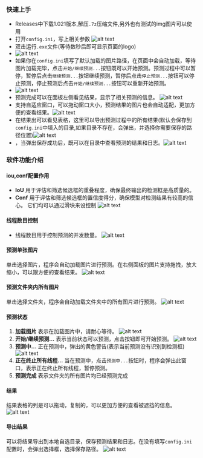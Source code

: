 ### 快速上手
- Releases中下载1.021版本,解压`.7z`压缩文件,另外也有测试的img图片可以使用
- 打开`config.ini`，写上相关参数
![alt text](img/image.png)
- 双击运行`.exe`文件(等待数秒后即可显示页面的logo)
- ![alt text](img/image2.png)
- 如果你在`config.ini`填写了默认加载的图片路径，在页面中会自动加载，等待图片加载完毕，点击`开始/继续预测...`按钮既可以开始预测。预测过程中可以暂停，暂停后点击`继续预测...`按钮继续预测，暂停后点击`停止预测...`按钮可以停止预测，停止预测后点击`开始/继续预测...`按钮可以重新开始预测。
- ![alt text](img/image3.png)
- 预测完成可以在面板左侧看见结果，显示了相关预测的信息。
![alt text](img/image4.png)
- 支持自适应窗口，可以拖动窗口大小，预测结果的图片也会自动适配，更加方便的查看结果。![alt text](img/image5.gif)
- 在结果出可以看见表格，这里可以导出预测过程中的所有结果(默认会保存到`config.ini`中填入的目录,如果目录不存在，会弹出，并选择你需要保存的路径位置)![alt text](img/image6.png)
- ，当弹出保存成功后，既可以在目录中查看预测的结果和日志。![alt text](img/image7.png)

### 软件功能介绍
#### iou,conf配置作用
- **IoU** 用于评估和筛选候选框的重叠程度，确保最终输出的检测框是高质量的。
- **Conf** 用于评估和筛选候选框的置信度得分，确保模型对检测结果有较高的信心。
它们均可以通过滑块来设控制
![alt text](img/image8.png)
#### 线程数目控制
- 线程数目用于控制预测的并发数量。
![alt text](img/image9.png)

#### 预测单张图片
单击选择图片，程序会自动加载图片进行预测。在右侧面板的图片支持拖拽，放大缩小，可以跟方便的查看结果。
![alt text](img/image13.png)

#### 预测文件夹内所有图片
单击选择文件夹，程序会自动加载文件夹中的所有图片进行预测。
![alt text](img/image10.png)
#### 预测状态
1. **加载图片**
表示在加载图片中，请耐心等待。
![alt text](img/image11.png)
2. **开始/继续预测...**
表示当前状态可以预测，点击按钮即可开始预测。
![alt text](img/gif2.gif)
3. **预测中...**
正在预测中，弹出的黄色警告(表示当前预测没有识别到检测框)![alt text](img/image12.png)
4. **正在终止所有线程...**
当在预测中，点击`预测中...`按钮时，程序会弹出此窗口，表示正在终止所有线程，暂停预测。
5. **预测完成**
表示文件夹的所有图片均已经预测完成

#### 结果
结果表格的列是可以拖动，复制的，可以更加方便的查看被遮挡的信息。
![alt text](img/gif3.gif)

#### 导出结果
可以将结果导出到本地自选目录，保存预测结果和日志。在没有填写`config.ini`配置时，会弹出选择框，选择保存路径。
![alt text](img/image14.png)
